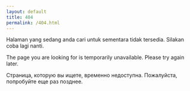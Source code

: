 ```yaml
---
layout: default
title: 404
permalink: /404.html
---
```


<p>Halaman yang sedang anda cari untuk sementara tidak tersedia. Silakan coba lagi nanti.</p>
<p>The page you are looking for is temporarily unavailable. Please try again later.</p>
<p>Страница, которую вы ищете, временно недоступна. Пожалуйста, попробуйте еще раз позднее.</p>

